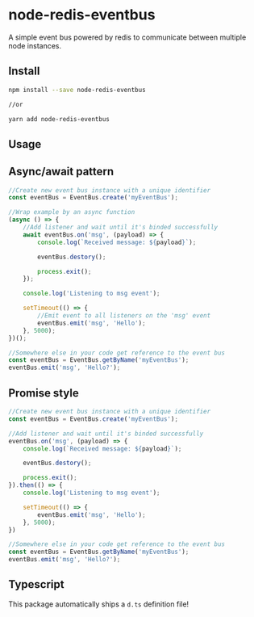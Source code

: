 # node-redis-eventbus
A simple event bus powered by redis to communicate between multiple node instances.

## Install
```bash
npm install --save node-redis-eventbus

//or

yarn add node-redis-eventbus
```

## Usage
## Async/await pattern
```typescript
//Create new event bus instance with a unique identifier
const eventBus = EventBus.create('myEventBus');

//Wrap example by an async function
(async () => {
	//Add listener and wait until it's binded successfully
	await eventBus.on('msg', (payload) => {
		console.log(`Received message: ${payload}`);

		eventBus.destory();

		process.exit();
	});

	console.log('Listening to msg event');

	setTimeout(() => {
		//Emit event to all listeners on the 'msg' event
		eventBus.emit('msg', 'Hello');
	}, 5000);
})();

//Somewhere else in your code get reference to the event bus
const eventBus = EventBus.getByName('myEventBus');
eventBus.emit('msg', 'Hello?');
```

## Promise style
```typescript
//Create new event bus instance with a unique identifier
const eventBus = EventBus.create('myEventBus');

//Add listener and wait until it's binded successfully
eventBus.on('msg', (payload) => {
	console.log(`Received message: ${payload}`);

	eventBus.destory();

	process.exit();
}).then(() => {
	console.log('Listening to msg event');

	setTimeout(() => {
		eventBus.emit('msg', 'Hello');
	}, 5000);
})

//Somewhere else in your code get reference to the event bus
const eventBus = EventBus.getByName('myEventBus');
eventBus.emit('msg', 'Hello?');
```

## Typescript
This package automatically ships a `d.ts` definition file!
